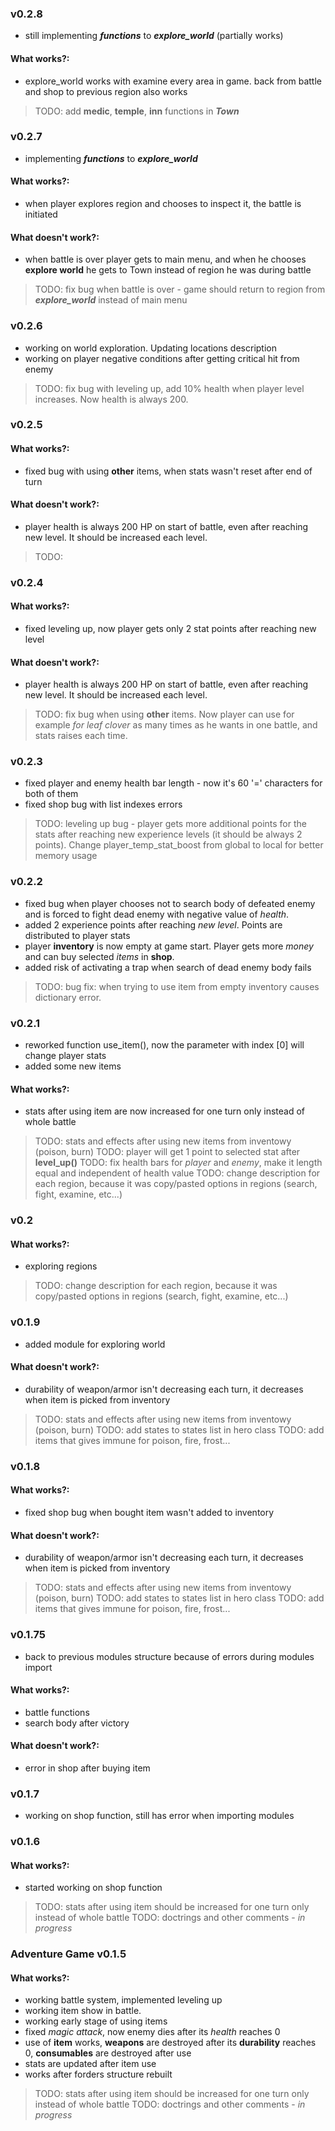 ### v0.2.8
- still implementing ***functions*** to ***explore_world*** (partially works)

#### What works?:
- explore_world works with examine every area in game. back from battle and shop to previous region also works

> TODO: add **medic**, **temple**, **inn** functions in ***Town***



### v0.2.7
- implementing ***functions*** to ***explore_world***

#### What works?:
- when player explores region and chooses to inspect it, the battle is initiated

#### What doesn't work?:
- when battle is over player gets to main menu, and when he chooses **explore world** he gets to Town instead of region he was during battle

> TODO: fix bug when battle is over - game should return to region from ***explore_world*** instead of main menu



### v0.2.6
- working on world exploration. Updating locations description
- working on player negative conditions after getting critical hit from enemy

> TODO: fix bug with leveling up, add 10% health when player level increases. Now health is always 200.



### v0.2.5

#### What works?:
- fixed bug with using **other** items, when stats wasn't reset after end of turn

#### What doesn't work?:
- player health is always 200 HP on start of battle, even after reaching new level. It should be increased each level.

> TODO:



### v0.2.4

#### What works?:
- fixed leveling up, now player gets only 2 stat points after reaching new level

#### What doesn't work?:
- player health is always 200 HP on start of battle, even after reaching new level. It should be increased each level.

> TODO: fix bug when using **other** items. Now player can use for example *for leaf clover* as many times as he wants in one battle, and stats raises each time.



### v0.2.3
- fixed player and enemy health bar length - now it's 60 '=' characters for both of them
- fixed shop bug with list indexes errors

> TODO: leveling up bug - player gets more additional points for the stats after reaching new experience levels (it should be always 2 points).
> Change player_temp_stat_boost from global to local for better memory usage



### v0.2.2
- fixed bug when player chooses not to search body of defeated enemy and is forced to fight dead enemy with negative value of *health*.
- added 2 experience points after reaching *new level*. Points are distributed to player stats
- player **inventory** is now empty at game start. Player gets more *money* and can buy selected *items* in **shop**.
- added risk of activating a trap when search of dead enemy body fails

> TODO: bug fix: when trying to use item from empty inventory causes dictionary error.



### v0.2.1
- reworked function use_item(), now the parameter with index [0] will change player stats
- added some new items

#### What works?:
- stats after using item are now increased for one turn only instead of whole battle

> TODO: stats and effects after using new items from inventowy (poison, burn)
> TODO: player will get 1 point to selected stat after **level_up()**
> TODO: fix health bars for *player* and *enemy*, make it length equal and independent of health value
> TODO: change description for each region, because it was copy/pasted
>        options in regions (search, fight, examine, etc...)



### v0.2

#### What works?:
- exploring regions

> TODO: change description for each region, because it was copy/pasted
>        options in regions (search, fight, examine, etc...)



### v0.1.9

- added module for exploring world

#### What doesn't work?:
- durability of weapon/armor isn't decreasing each turn, it decreases when item is picked from inventory

> TODO: stats and effects after using new items from inventowy (poison, burn)
 TODO: add states to states list in hero class
 TODO: add items that gives immune for poison, fire, frost...



### v0.1.8
#### What works?:
- fixed shop bug when bought item wasn't added to inventory

#### What doesn't work?:
- durability of weapon/armor isn't decreasing each turn, it decreases when item is picked from inventory

> TODO: stats and effects after using new items from inventowy (poison, burn)
 TODO: add states to states list in hero class
 TODO: add items that gives immune for poison, fire, frost...



### v0.1.75
- back to previous modules structure because of errors during modules import
#### What works?:
- battle functions
- search body after victory
#### What doesn't work?:
- error in shop after buying item



### v0.1.7
- working on shop function, still has error when importing modules



### v0.1.6

#### What works?:
- started working on shop function

> TODO: stats after using item should be increased for one turn only instead of whole battle
 TODO: doctrings and other comments - *in progress*



### Adventure Game v0.1.5

#### What works?:

- working battle system, implemented leveling up
- working item show in battle.
- working early stage of using items
- fixed *magic attack*, now enemy dies after its *health* reaches 0
- use of **item** works, **weapons** are destroyed after its **durability** reaches 0, **consumables** are destroyed after use
- stats are updated after item use
- works after forders structure rebuilt

> TODO: stats after using item should be increased for one turn only instead of whole battle
 TODO: doctrings and other comments - *in progress*
